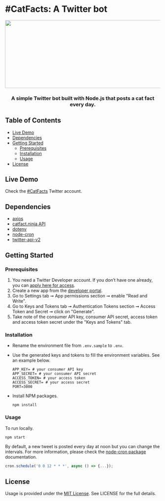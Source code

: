 # #CatFacts: A Twitter bot

<p align="center">
  <img width="700" height="220" src="https://user-images.githubusercontent.com/43285317/126560694-6afb99cc-c59b-43c0-96cd-f55335784e70.png">
</p>

<h3 align="center">A simple Twitter bot built with <b>Node.js</b> that posts a cat fact every day.</h3>

## Table of Contents

- [Live Demo](#live-demo)
- [Dependencies](#dependencies)
- [Getting Started](#getting-started)
  - [Prerequisites](#prerequisites)
  - [Installation](#installation)
  - [Usage](#usage)
- [License](#license)

## Live Demo

Check the [#CatFacts](https://twitter.com/cat_facts_22) Twitter account.

## Dependencies

- [axios](https://www.npmjs.com/package/axios)
- [catfact.ninja API](https://catfact.ninja/)
- [dotenv](https://www.npmjs.com/package/dotenv)
- [node-cron](https://www.npmjs.com/package/node-cron)
- [twitter-api-v2](https://www.npmjs.com/package/twitter-api-v2)

## Getting Started

### Prerequisites

1. You need a Twitter Developer account. If you don’t have one already, you can [apply here for access](https://developer.twitter.com/en/apply-for-access).
2. Create a new app from the [developer portal](https://developer.twitter.com/en/portal/dashboard).
3. Go to Settings tab ➞ App permissions section ➞ enable "Read and Write".
4. Go to Keys and Tokens tab ➞ Authentication Tokens section ➞ Access Token and Secret ➞ click on "Generate".
5. Take note of the consumer API key, consumer API secret, access token and access token secret under the "Keys and Tokens" tab.

### Installation

- Rename the environment file from `.env.sample` to `.env`.
- Use the generated keys and tokens to fill the environment variables. See an example below.

  ```CMD
  APP_KEY= # your consumer API key
  APP_SECRET= # your consumer API secret
  ACCESS_TOKEN= # your access token
  ACCESS_SECRET= # your access secret
  PORT=3000
  ```

- Install NPM packages.

  ```CMD
  npm install
  ```

### Usage

To run locally.

```cmd
npm start
```

By default, a new tweet is posted every day at noon but you can change the intervals. For more information, please check the [node-cron package](https://www.npmjs.com/package/node-cron) documentation.

```javaScript
cron.schedule('0 0 12 * * *', async () => {...});
```

## License

Usage is provided under the [MIT License](https://opensource.org/licenses/mit-license.php). See LICENSE for the full details.
